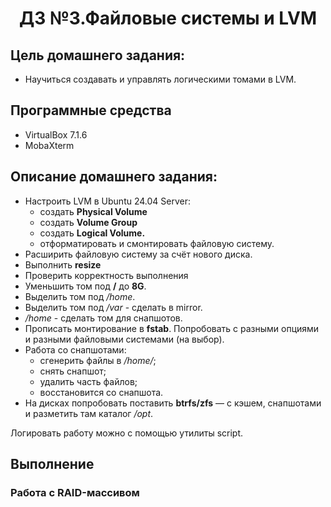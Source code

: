 <h1 align="center">ДЗ №3.Файловые системы и LVM</h1>

## Цель домашнего задания:
+ Научиться создавать и управлять логическими томами в LVM.
## Программные средства
+ VirtualBox 7.1.6
+ MobaXterm
## Описание домашнего задания:
   + Настроить LVM в Ubuntu 24.04 Server:
     + создать **Physical Volume**
     + создать **Volume Group**
     + создать **Logical Volume.**
     + отформатировать и смонтировать файловую систему.
   + Расширить файловую систему за счёт нового диска.
   + Выполнить **resize**
   + Проверить корректность выполнения
   + Уменьшить том под **/** до **8G**.
   + Выделить том под */home*.
   + Выделить том под */var* - сделать в mirror.
   + */home* - сделать том для снапшотов.
   + Прописать монтирование в **fstab**. Попробовать с разными опциями и разными файловыми системами (на выбор).
   + Работа со снапшотами:
     + сгенерить файлы в */home/*;
     + снять снапшот;
     + удалить часть файлов;
     + восстановится со снапшота.
   + На дисках попробовать поставить **btrfs/zfs** — с кэшем, снапшотами и разметить там каталог */opt*.

Логировать работу можно с помощью утилиты script.
## Выполнение

### Работа с RAID-массивом

